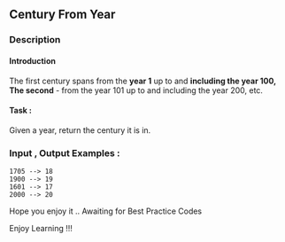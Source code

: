 ## Century From Year

### Description

#### Introduction

The first century spans from the **year 1** up to and **including the year 100, The second** - from the year 101 up to and including the year 200, etc.

#### Task :

Given a year, return the century it is in.

### Input , Output Examples :
```
1705 --> 18
1900 --> 19
1601 --> 17
2000 --> 20
```
Hope you enjoy it .. Awaiting for Best Practice Codes

Enjoy Learning !!!